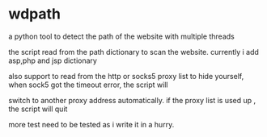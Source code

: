 wdpath
======

 a python tool to detect the path of the website with multiple threads

 the script read from the path dictionary to scan the website. currently i add asp,php and jsp dictionary

 also support to read from the http or socks5 proxy list to hide yourself, when sock5 got the timeout error, the script will 
 
 switch to another proxy address automatically. if the proxy list is used up , the script will quit 
 
 

 more test need to be tested as i write it in a hurry.
 
